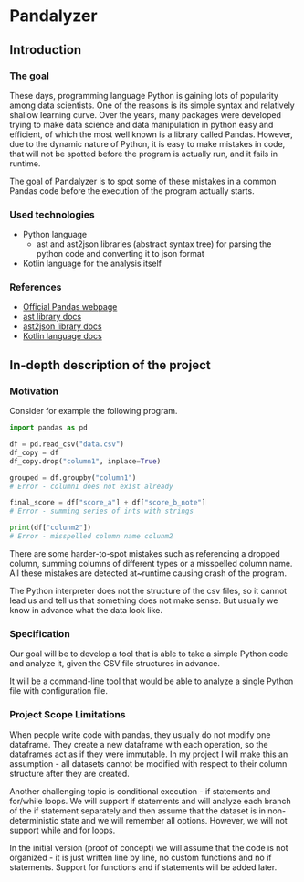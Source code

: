 # Pandalyzer

## Introduction

### The goal

These days, programming language Python is gaining lots of popularity among data scientists. One of the reasons is its
simple syntax and relatively shallow learning curve. Over the years, many packages were developed trying to make
data science and data manipulation in python easy and efficient, of which the most well known is a library called
Pandas. However, due to the dynamic nature of Python, it is easy to make mistakes in code, that will not be spotted
before the program is actually run, and it fails in runtime. 

The goal of Pandalyzer is to spot some of these mistakes in a common Pandas code before the execution of the program 
actually starts.

### Used technologies
- Python language
  - ast and ast2json libraries (abstract syntax tree) for parsing the python code and converting it to json format
- Kotlin language for the analysis itself

### References
- [Official Pandas webpage](https://pandas.pydata.org/)
- [ast library docs](https://docs.python.org/3/library/ast.html)
- [ast2json library docs](https://pypi.org/project/ast2json/)
- [Kotlin language docs](https://kotlinlang.org/docs/home.html)


## In-depth description of the project

### Motivation
Consider for example the following program.

```python
import pandas as pd

df = pd.read_csv("data.csv")
df_copy = df
df_copy.drop("column1", inplace=True)

grouped = df.groupby("column1")
# Error - column1 does not exist already

final_score = df["score_a"] + df["score_b_note"]
# Error - summing series of ints with strings

print(df["colunm2"])
# Error - misspelled column name colunm2
```

There are some harder-to-spot mistakes such as referencing a dropped column, summing columns of different types
or a misspelled column name.
All these mistakes are detected at~runtime causing crash of the program.

The Python interpreter does not the structure of the csv files, so it cannot lead us and tell us that something does not
make sense. But usually we know in advance what the data look like. 

### Specification
Our goal will be to develop a tool that is able to take a simple Python code and analyze it, given the CSV file
structures in advance.

It will be a command-line tool that would be able to analyze a single Python file with configuration file.

### Project Scope Limitations

When people write code with pandas, they usually do not modify one dataframe. They create a new dataframe with each 
operation, so the dataframes act as if they were immutable. In my project I will make this an assumption - all datasets
cannot be modified with respect to their column structure after they are created. 

Another challenging topic is conditional execution - if statements and for/while loops. We will support if statements
and will analyze each branch of the if statement separately and then assume that the dataset is in non-deterministic 
state and we will remember all options. However, we will not support while and for loops.

In the initial version (proof of concept) we will assume that the code is not organized - it is just written line by line,
no custom functions and no if statements. Support for functions and if statements will be added later.
